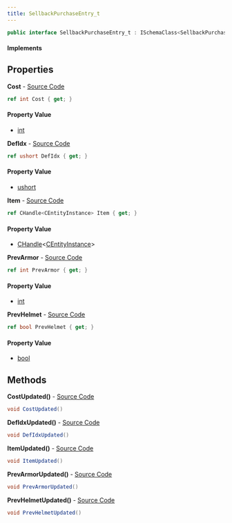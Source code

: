 ```yaml
---
title: SellbackPurchaseEntry_t
---
```


```csharp
public interface SellbackPurchaseEntry_t : ISchemaClass<SellbackPurchaseEntry_t>, ISchemaField, ISchemaClass, INativeHandle
```

#### Implements

## Properties

**Cost** - [Source Code](https://github.com/swiftly-solution/swiftlys2/blob/main/managed/src/SwiftlyS2.Generated/Schemas/Interfaces/SellbackPurchaseEntry_t.cs#L18)

```csharp
ref int Cost { get; }
```

#### Property Value

- [int](https://learn.microsoft.com/dotnet/api/system.int32)

**DefIdx** - [Source Code](https://github.com/swiftly-solution/swiftlys2/blob/main/managed/src/SwiftlyS2.Generated/Schemas/Interfaces/SellbackPurchaseEntry_t.cs#L16)

```csharp
ref ushort DefIdx { get; }
```

#### Property Value

- [ushort](https://learn.microsoft.com/dotnet/api/system.uint16)

**Item** - [Source Code](https://github.com/swiftly-solution/swiftlys2/blob/main/managed/src/SwiftlyS2.Generated/Schemas/Interfaces/SellbackPurchaseEntry_t.cs#L24)

```csharp
ref CHandle<CEntityInstance> Item { get; }
```

#### Property Value

- [CHandle](/docs/api/shared/natives/chandle-1)<[CEntityInstance](/docs/api/shared/schemadefinitions/centityinstance)>

**PrevArmor** - [Source Code](https://github.com/swiftly-solution/swiftlys2/blob/main/managed/src/SwiftlyS2.Generated/Schemas/Interfaces/SellbackPurchaseEntry_t.cs#L20)

```csharp
ref int PrevArmor { get; }
```

#### Property Value

- [int](https://learn.microsoft.com/dotnet/api/system.int32)

**PrevHelmet** - [Source Code](https://github.com/swiftly-solution/swiftlys2/blob/main/managed/src/SwiftlyS2.Generated/Schemas/Interfaces/SellbackPurchaseEntry_t.cs#L22)

```csharp
ref bool PrevHelmet { get; }
```

#### Property Value

- [bool](https://learn.microsoft.com/dotnet/api/system.boolean)

## Methods

**CostUpdated()** - [Source Code](https://github.com/swiftly-solution/swiftlys2/blob/main/managed/src/SwiftlyS2.Generated/Schemas/Interfaces/SellbackPurchaseEntry_t.cs#L27)

```csharp
void CostUpdated()
```

**DefIdxUpdated()** - [Source Code](https://github.com/swiftly-solution/swiftlys2/blob/main/managed/src/SwiftlyS2.Generated/Schemas/Interfaces/SellbackPurchaseEntry_t.cs#L26)

```csharp
void DefIdxUpdated()
```

**ItemUpdated()** - [Source Code](https://github.com/swiftly-solution/swiftlys2/blob/main/managed/src/SwiftlyS2.Generated/Schemas/Interfaces/SellbackPurchaseEntry_t.cs#L30)

```csharp
void ItemUpdated()
```

**PrevArmorUpdated()** - [Source Code](https://github.com/swiftly-solution/swiftlys2/blob/main/managed/src/SwiftlyS2.Generated/Schemas/Interfaces/SellbackPurchaseEntry_t.cs#L28)

```csharp
void PrevArmorUpdated()
```

**PrevHelmetUpdated()** - [Source Code](https://github.com/swiftly-solution/swiftlys2/blob/main/managed/src/SwiftlyS2.Generated/Schemas/Interfaces/SellbackPurchaseEntry_t.cs#L29)

```csharp
void PrevHelmetUpdated()
```

